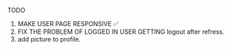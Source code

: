 TODO

1. MAKE USER PAGE RESPONSIVE ✅
2. FIX THE PROBLEM OF LOGGED IN USER GETTING logout after refress.
3. add picture to profile.